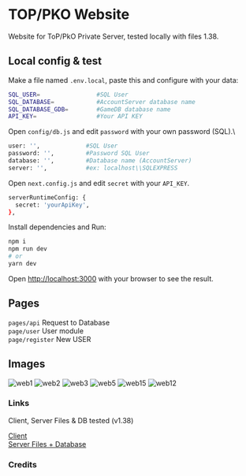 # TOP/PKO Website

Website for ToP/PkO Private Server, tested locally with files 1.38.

## Local config & test

Make a file named `.env.local`, paste this and configure with your data:

```bash
SQL_USER=                #SQL User
SQL_DATABASE=            #AccountServer database name
SQL_DATABASE_GDB=        #GameDB database name
API_KEY=                 #Your API KEY

```

Open `config/db.js` and edit `password` with your own password (SQL).\

```bash
user: '',             #SQL User
password: '',         #Password SQL User
database: '',         #Database name (AccountServer)
server: '',           #ex: localhost\\SQLEXPRESS
```

Open `next.config.js` and edit `secret` with your `API_KEY`.

```bash
serverRuntimeConfig: {
  secret: 'yourApiKey',
},
```

Install dependencies and Run:

```bash
npm i
npm run dev
# or
yarn dev
```

Open [http://localhost:3000](http://localhost:3000) with your browser to see the result.

## Pages

`pages/api` Request to Database\
`page/user` User module\
`page/register` New USER

## Images

![web1](https://user-images.githubusercontent.com/53408118/171515498-2c064d08-1ecd-4702-8325-bff7cb5b9a92.PNG)
![web2](https://user-images.githubusercontent.com/53408118/171515524-031cfe2c-ec25-4f0c-a63b-1aad85188a2f.PNG)
![web3](https://user-images.githubusercontent.com/53408118/171515573-9400e0ba-7735-48b5-851d-cd2600cec52a.PNG)
![web5](https://user-images.githubusercontent.com/53408118/171515584-591ffd90-9ad4-4366-9986-bbb452e0e4d7.PNG)
![web15](https://user-images.githubusercontent.com/53408118/172039413-1442a63b-77fe-4f86-8832-ed2313cb62a2.PNG)
![web12](https://user-images.githubusercontent.com/53408118/172039415-1a2a8619-53e6-42e2-95b7-7cad154d3428.PNG)



### Links

Client, Server Files & DB tested (v1.38)

[Client](https://pkodev.net/topic/6130-release-clean-top-138-client/)\
[Server Files + Database](https://pkodev.net/topic/206-pirate-king-online-138/)

### Credits
